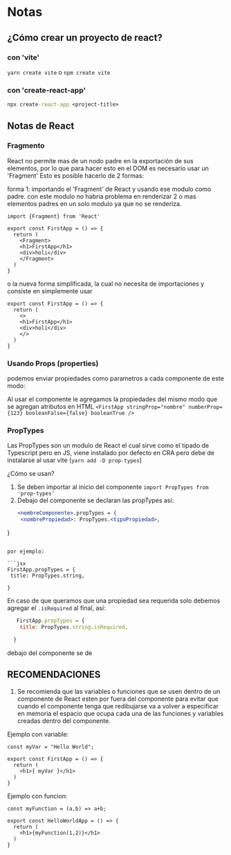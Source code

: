 # Notas

## ¿Cómo crear un proyecto de react?

### con 'vite'

`yarn create vite` o `npm create vite`

### con 'create-react-app'

``` cmd
npx create-react-app <project-title>
```


## Notas de React

### Fragmento

React no permite mas de un nodo padre en la exportación de sus elementos, por lo que para hacer esto en el DOM es necesario usar un 'Fragment'
Esto es posible hacerlo de 2 formas:

forma 1: importando el 'Fragment' de React y usando ese modulo como padre.
con este modulo no habria problema en renderizar 2 o mas elementos padres en un solo modulo ya que <Fragment> no se renderiza.

``` React
import {Fragment} from 'React'

export const FirstApp = () => {
  return (
    <Fragment>
    <h1>FirstApp</h1>
    <div>holi</div>
    </Fragment>
  )
}

```

o la nueva forma simplificada, la cual no necesita de importaciones y consiste en simplemente usar

``` React
export const FirstApp = () => {
  return (
    <>
    <h1>FirstApp</h1>
    <div>holi</div>
    </>
  )
}
```

### Usando Props (properties)

podemos enviar propiedades como parametros a cada componente de este modo:

Al usar el componente le agregamos la propiedades del mismo modo que se agregan atributos en HTML
`<FirstApp stringProp="nombre" numberProp={123} booleanFalse={false} booleanTrue />`

### PropTypes

Las PropTypes son un modulo de React el cual sirve como el tipado de Typescript pero en JS, viene instalado por defecto en CRA pero debe de instalarse al usar vite (`yarn add -D prop-types`)

¿Cómo se usan?
1. Se deben importar al inicio del componente `import PropTypes from 'prop-types'`
2. Debajo del componente se declaran las propTypes así:
   ``` jsx
   <nombreComponente>.propTypes = {
    <nombrePropiedad>: PropTypes.<tipoPropiedad>,
  }
   ```

   por ejemplo:

   ```jsx
   FirstApp.propTypes = {
    title: PropTypes.string,

  }
   ```

En caso de que queramos que una propiedad sea requerida solo debemos agregar el `.isRequired` al final, así:

```jsx
   FirstApp.propTypes = {
    title: PropTypes.string.isRequired,

  }
   ```


debajo del componente se de

## RECOMENDACIONES

  1. Se recomienda que las variables o funciones que se usen dentro de un componente de React esten por fuera del componente para evitar que cuando el componente tenga que redibujarse va a volver a especificar en memoria el espacio que ocupa cada una de las funciones y variables creadas dentro del componente.

  Ejemplo con variable:

```React
const myVar = "Hello World";

export const FirstApp = () => {
  return (
    <h1>{ myVar }</h1>
  )
}
```

  
  Ejemplo con funcion:

```React
const myFunction = (a,b) => a+b;

export const HelloWorldApp = () => {
  return (
    <h1>{myFunction(1,2)}</h1>
  )
}
```
